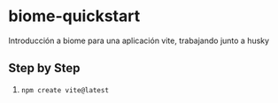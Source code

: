 # biome-quickstart

Introducción a biome para una aplicación vite, trabajando junto a husky

## Step by Step

1. `npm create vite@latest`
